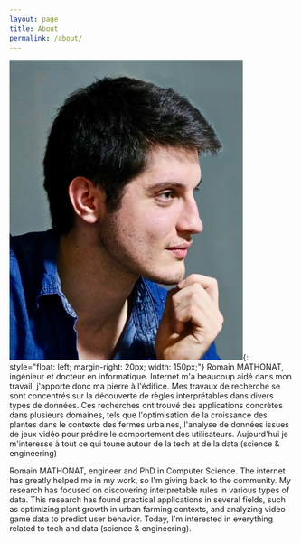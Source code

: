 ```yaml
---
layout: page
title: About
permalink: /about/
---
```


![](/assets/images/perso_old.jpg){: style="float: left; margin-right: 20px; width: 150px;"}
Romain MATHONAT, ingénieur et docteur en informatique. Internet m'a beaucoup aidé dans mon travail, j'apporte donc ma pierre à l'édifice.
Mes travaux de recherche se sont concentrés sur la découverte de règles interprétables dans divers types de données.
Ces recherches ont trouvé des applications concrètes dans plusieurs domaines, tels que l'optimisation de la croissance des plantes dans le contexte des fermes urbaines, l'analyse de données issues de jeux vidéo pour prédire le comportement des utilisateurs. Aujourd'hui je m'interesse à tout ce qui toune autour de la tech et de la data (science & engineering)

Romain MATHONAT, engineer and PhD in Computer Science. The internet has greatly helped me in my work, so I'm giving back to the community.
My research has focused on discovering interpretable rules in various types of data.
This research has found practical applications in several fields, such as optimizing plant growth in urban farming contexts, and analyzing video game data to predict user behavior. Today, I'm interested in everything related to tech and data (science & engineering).
